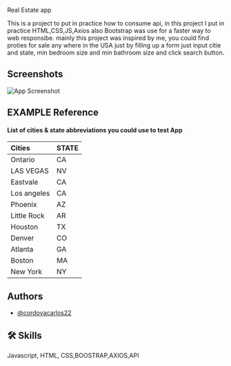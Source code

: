 
Real Estate app

This is a project to put in practice how to consume api, in this project I  put in practice HTML,CSS,JS,Axios   also Bootstrap was use for a faster way to web responsibe. 
mainly this project was inspired by me, you could find proties for sale any where in the USA just by filling up a form  just input citie and state, min bedroom  size and  min bathroom size and click search button. 


## Screenshots

![App Screenshot](https://i.postimg.cc/GhpXP3yQ/Screenshot-2022-11-30-at-6-16-07-AM.png)


## EXAMPLE Reference

#### List of cities & state abbreviations  you could  use to test App


| Cities  | STATE   |
| :-------| :----   |
| Ontario |  CA     |
| LAS VEGAS |  NV     |
| Eastvale |  CA    |
| Los angeles |  CA | 
| Phoenix |  AZ    |
| Little Rock |  AR     |
| Houston |  TX     |
| Denver |  CO    |
| Atlanta |  GA     |
| Boston|  MA    |
| New York|  NY    |


## Authors

- [@cordovacarlos22](https://www.github.com/cordovacarlos22)




## 🛠 Skills
Javascript, HTML, CSS,BOOSTRAP,AXIOS,API

